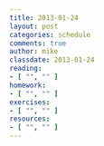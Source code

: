 ```yaml
---
title: 2013-01-24
layout: post
categories: schedule
comments: true
author: mike
classdate: 2013-01-24
reading:
- [ "", "" ]
homework:
- [ "", "" ]
exercises:
- [ "", "" ]
resources:
- [ "", "" ]
---
```

